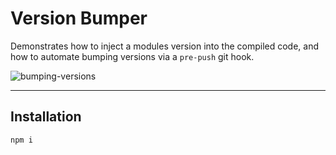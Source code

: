 # Version Bumper

Demonstrates how to inject a modules version into the compiled code, and how to
automate bumping versions via a `pre-push` git hook.

![bumping-versions](https://user-images.githubusercontent.com/344140/30776115-a6ed470e-a055-11e7-9d6e-e62b4ce60b0c.gif)

---

## Installation

```sh
npm i
```

